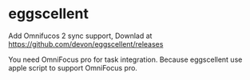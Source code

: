 eggscellent
===========

Add Omnifucos 2 sync support, Downlad at <https://github.com/devon/eggscellent/releases>

You need OmniFocus pro for task integration. Because eggscellent use apple script to support OmniFocus pro.
